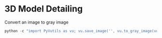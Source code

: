 # 3D Model Detailing

Convert an image to gray image

```python
python -c "import PyVutils as vu; vu.save_image('', vu.to_gray_image(vu.load_image('')))" 
```
